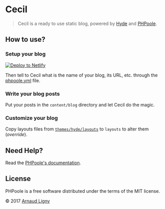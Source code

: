 # Cecil

> Cecil is a ready to use static blog, powered by [Hyde](https://github.com/PHPoole/PHPoole-theme-hyde) and [PHPoole](http://phpoole.org).

## How to use?

### Setup your blog

[![Deploy to Netlify](https://www.netlify.com/img/deploy/button.svg)](https://app.netlify.com/start/deploy?repository=https://github.com/PHPoole/Cecil)

Then tell to Cecil what is the name of your blog, its URL, etc. through the [phpoole.yml](phpoole.yml) file.

### Write your blog posts

Put your posts in the `content/blog` directory and let Cecil do the magic.

### Customize your blog

Copy layouts files from [`themes/hyde/layouts`](https://github.com/PHPoole/PHPoole-theme-hyde/tree/master/layouts) to `layouts` to alter them (_override_).

## Need Help?

Read the [PHPoole's documentation](http://phpoole.org/documentation/).

## License

PHPoole is a free software distributed under the terms of the MIT license.

© 2017 [Arnaud Ligny](https://arnaudligny.fr)
